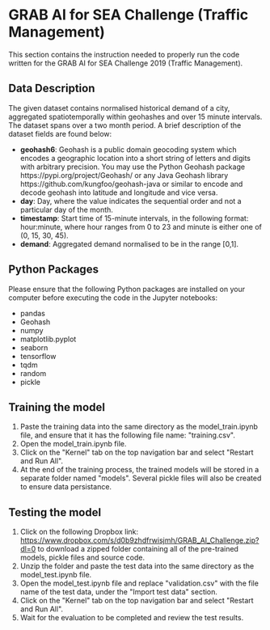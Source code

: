 <h1> GRAB AI for SEA Challenge (Traffic Management) </h1>

This section contains the instruction needed to properly run the code
written for the GRAB AI for SEA Challenge 2019 (Traffic Management).

<h2> Data Description </h2>
The given dataset contains normalised historical demand of a city, 
aggregated spatiotemporally within geohashes and over 15 minute 
intervals. The dataset spans over a two month period. A brief 
description of the dataset fields are found below:

<ul>
    <li>
        <strong>geohash6</strong>: Geohash is a public domain geocoding system which 
                                   encodes a geographic location into a short string of letters 
                                   and digits with arbitrary precision. You may use the Python 
                                   Geohash package https://pypi.org/project/Geohash/ or any Java 
                                   Geohash library https://github.com/kungfoo/geohash-java or 
                                   similar to encode and decode geohash into latitude and longitude
                                   and vice versa.
    </li>
    <li>
        <strong>day</strong>: Day, where the value indicates the sequential order and 
                              not a particular day of the month.
    </li>
    <li>
        <strong>timestamp</strong>: Start time of 15-minute intervals, in the following
                                    format: hour:minute, where hour ranges from 0 to 23 and 
                                    minute is either one of (0, 15, 30, 45).
    </li>
    <li>
        <strong>demand</strong>: Aggregated demand normalised to be in the range [0,1].
    </li>
</ul>

<h2>Python Packages</h2>
Please ensure that the following Python packages are installed on your computer 
before executing the code in the Jupyter notebooks: 

<ul>
    <li>pandas</li>
    <li>Geohash</li>
    <li>numpy</li>
    <li>matplotlib.pyplot</li>
    <li>seaborn</li>
    <li>tensorflow</li>
    <li>tqdm</li>
    <li>random</li>
    <li>pickle</li>
</ul>

<h2>Training the model</h2>
<ol>
    <li>
        Paste the training data into the same directory as the model_train.ipynb file,
        and ensure that it has the following file name: "training.csv".
    </li>
    <li>
        Open the model_train.ipynb file.
    </li>
    <li>
        Click on the "Kernel" tab on the top navigation bar and select "Restart 
        and Run All".
    </li>
    <li>
        At the end of the training process, the trained models will be stored
        in a separate folder named "models". Several pickle files will also
        be created to ensure data persistance.
    </li>
</ol>

<h2>Testing the model</h2>
<ol>
    <li>
        Click on the following Dropbox link: <a href=https://www.dropbox.com/s/d0b9zhdfrwisjmh/GRAB_AI_Challenge.zip?dl=0>
        https://www.dropbox.com/s/d0b9zhdfrwisjmh/GRAB_AI_Challenge.zip?dl=0</a> 
        to download a zipped folder containing all of the pre-trained models, 
        pickle files and source code.
    </li>
    <li>
        Unzip the folder and paste the test data into the same directory as the 
        model_test.ipynb file.
    </li>
    <li>
        Open the model_test.ipynb file and replace "validation.csv" with the file
        name of the test data, under the "Import test data" section.
    </li>
    <li>
        Click on the "Kernel" tab on the top navigation bar and select "Restart 
        and Run All".
    </li>
    <li>
        Wait for the evaluation to be completed and review the test results.
    </li>
</ol>





